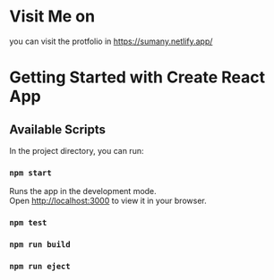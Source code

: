 # Visit Me on
you can visit the protfolio in 
https://sumany.netlify.app/


# Getting Started with Create React App

## Available Scripts

In the project directory, you can run:

### `npm start`

Runs the app in the development mode.\
Open [http://localhost:3000](http://localhost:3000) to view it in your browser.

### `npm test`
### `npm run build`

### `npm run eject`

